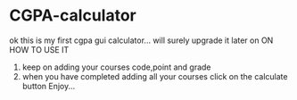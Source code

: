 # CGPA-calculator
ok this is my first cgpa gui calculator... will surely upgrade it later on
ON HOW TO USE IT
1. keep on adding your courses code,point and grade
2. when you have completed adding all your courses click on the calculate button
Enjoy...
